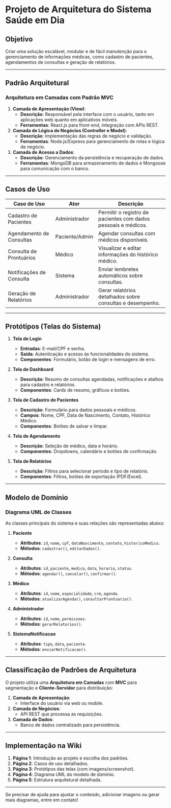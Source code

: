 # Projeto de Arquitetura do Sistema Saúde em Dia

## Objetivo
Criar uma solução escalável, modular e de fácil manutenção para o gerenciamento de informações médicas, como cadastro de pacientes, agendamentos de consultas e geração de relatórios.

---

## Padrão Arquitetural
### Arquitetura em Camadas com Padrão MVC
1. **Camada de Apresentação (View)**:
   - **Descrição**: Responsável pela interface com o usuário, tanto em aplicações web quanto em aplicativos móveis.
   - **Ferramentas**: React.js para front-end, integração com APIs REST.
2. **Camada de Lógica de Negócios (Controller e Model)**:
   - **Descrição**: Implementação das regras de negócio e validação.
   - **Ferramentas**: Node.js/Express para gerenciamento de rotas e lógica de negócio.
3. **Camada de Acesso a Dados**:
   - **Descrição**: Gerenciamento da persistência e recuperação de dados.
   - **Ferramentas**: MongoDB para armazenamento de dados e Mongoose para comunicação com o banco.

---

## Casos de Uso

| Caso de Uso               | Ator             | Descrição                                                      |
|---------------------------|------------------|----------------------------------------------------------------|
| Cadastro de Pacientes     | Administrador    | Permitir o registro de pacientes com dados pessoais e médicos. |
| Agendamento de Consultas  | Paciente/Admin   | Agendar consultas com médicos disponíveis.                     |
| Consulta de Prontuários   | Médico           | Visualizar e editar informações do histórico médico.           |
| Notificações de Consulta  | Sistema          | Enviar lembretes automáticos sobre consultas.                  |
| Geração de Relatórios     | Administrador    | Gerar relatórios detalhados sobre consultas e desempenho.      |

---

## Protótipos (Telas do Sistema)

1. **Tela de Login**
   - **Entradas**: E-mail/CPF e senha.
   - **Saída**: Autenticação e acesso às funcionalidades do sistema.
   - **Componentes**: Formulário, botão de login e mensagens de erro.

2. **Tela de Dashboard**
   - **Descrição**: Resumo de consultas agendadas, notificações e atalhos para cadastro e relatórios.
   - **Componentes**: Cards de resumo, gráficos e botões.

3. **Tela de Cadastro de Pacientes**
   - **Descrição**: Formulário para dados pessoais e médicos.
   - **Campos**: Nome, CPF, Data de Nascimento, Contato, Histórico Médico.
   - **Componentes**: Botões de salvar e limpar.

4. **Tela de Agendamento**
   - **Descrição**: Seleção de médico, data e horário.
   - **Componentes**: Dropdowns, calendário e botões de confirmação.

5. **Tela de Relatórios**
   - **Descrição**: Filtros para selecionar período e tipo de relatório.
   - **Componentes**: Filtros, botões de exportação (PDF/Excel).

---

## Modelo de Domínio

### Diagrama UML de Classes
As classes principais do sistema e suas relações são representadas abaixo:

1. **Paciente**
   - **Atributos**: `id`, `nome`, `cpf`, `dataNascimento`, `contato`, `historicoMedico`.
   - **Métodos**: `cadastrar()`, `editarDados()`.

2. **Consulta**
   - **Atributos**: `id`, `paciente`, `medico`, `data`, `horario`, `status`.
   - **Métodos**: `agendar()`, `cancelar()`, `confirmar()`.

3. **Médico**
   - **Atributos**: `id`, `nome`, `especialidade`, `crm`, `agenda`.
   - **Métodos**: `atualizarAgenda()`, `consultarProntuario()`.

4. **Administrador**
   - **Atributos**: `id`, `nome`, `permissoes`.
   - **Métodos**: `gerarRelatorios()`.

5. **SistemaNotificacao**
   - **Atributos**: `tipo`, `data`, `paciente`.
   - **Métodos**: `enviarNotificacao()`.

---

## Classificação de Padrões de Arquitetura

O projeto utiliza uma **Arquitetura em Camadas** com **MVC** para segmentação e **Cliente-Servidor** para distribuição:

1. **Camada de Apresentação**:
   - Interface do usuário via web ou mobile.
2. **Camada de Negócios**:
   - API REST que processa as requisições.
3. **Camada de Dados**:
   - Banco de dados centralizado para persistência.

---

## Implementação na Wiki

1. **Página 1**: Introdução ao projeto e escolha dos padrões.
2. **Página 2**: Casos de uso detalhados.
3. **Página 3**: Protótipos das telas (com imagens/screenshot).
4. **Página 4**: Diagrama UML do modelo de domínio.
5. **Página 5**: Estrutura arquitetural detalhada.

---

Se precisar de ajuda para ajustar o conteúdo, adicionar imagens ou gerar mais diagramas, entre em contato!

